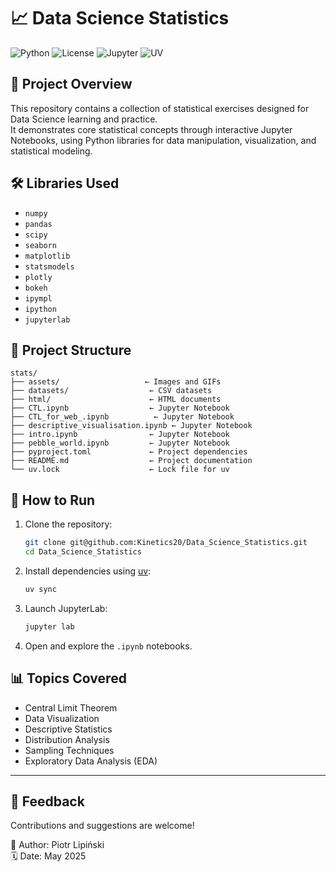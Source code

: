 

# 📈 Data Science Statistics

![Python](https://img.shields.io/badge/Python-3.11%2B-blue.svg)
![License](https://img.shields.io/badge/License-MIT-lightgrey.svg)
![Jupyter](https://img.shields.io/badge/Jupyter-Notebook-orange.svg)
![UV](https://img.shields.io/badge/Dependency%20Manager-UV-blueviolet)

## 📄 Project Overview

This repository contains a collection of statistical exercises designed for Data Science learning and practice.  
It demonstrates core statistical concepts through interactive Jupyter Notebooks, using Python libraries for data manipulation, visualization, and statistical modeling.

## 🛠️ Libraries Used

- `numpy`
- `pandas`
- `scipy`
- `seaborn`
- `matplotlib`
- `statsmodels`
- `plotly`
- `bokeh`
- `ipympl`
- `ipython`
- `jupyterlab`

## 📂 Project Structure

```
stats/
├── assets/                   ← Images and GIFs
├── datasets/                  ← CSV datasets
├── html/                      ← HTML documents
├── CTL.ipynb                  ← Jupyter Notebook
├── CTL_for_web_.ipynb          ← Jupyter Notebook
├── descriptive_visualisation.ipynb ← Jupyter Notebook
├── intro.ipynb                ← Jupyter Notebook
├── pebble_world.ipynb         ← Jupyter Notebook
├── pyproject.toml             ← Project dependencies
├── README.md                  ← Project documentation
└── uv.lock                    ← Lock file for uv
```

## 🚀 How to Run

1. Clone the repository:
   ```bash
   git clone git@github.com:Kinetics20/Data_Science_Statistics.git
   cd Data_Science_Statistics
   ```

2. Install dependencies using [uv](https://github.com/astral-sh/uv):
   ```bash
   uv sync
   ```

3. Launch JupyterLab:
   ```bash
   jupyter lab
   ```

4. Open and explore the `.ipynb` notebooks.

## 📊 Topics Covered

- Central Limit Theorem
- Data Visualization
- Descriptive Statistics
- Distribution Analysis
- Sampling Techniques
- Exploratory Data Analysis (EDA)

---

## 💬 Feedback

Contributions and suggestions are welcome!

👤 Author: Piotr Lipiński  
🗓 Date: May 2025

